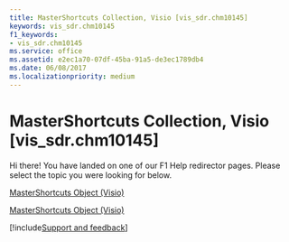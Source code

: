 ```yaml
---
title: MasterShortcuts Collection, Visio [vis_sdr.chm10145]
keywords: vis_sdr.chm10145
f1_keywords:
- vis_sdr.chm10145
ms.service: office
ms.assetid: e2ec1a70-07df-45ba-91a5-de3ec1789db4
ms.date: 06/08/2017
ms.localizationpriority: medium
---
```



# MasterShortcuts Collection, Visio [vis_sdr.chm10145]

Hi there! You have landed on one of our F1 Help redirector pages. Please select the topic you were looking for below.

[MasterShortcuts Object (Visio)](https://msdn.microsoft.com/library/9a642698-593d-c068-837b-a0b0c8b10d60%28Office.15%29.aspx)

[MasterShortcuts Object (Visio)](https://msdn.microsoft.com/library/8d71568b-065b-394a-8dbd-b0b60c62eb8b.aspx)

[!include[Support and feedback](~/includes/feedback-boilerplate.md)]